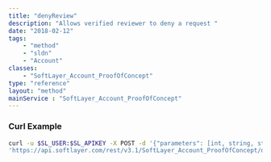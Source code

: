 ```yaml
---
title: "denyReview"
description: "Allows verified reviewer to deny a request "
date: "2018-02-12"
tags:
    - "method"
    - "sldn"
    - "Account"
classes:
    - "SoftLayer_Account_ProofOfConcept"
type: "reference"
layout: "method"
mainService : "SoftLayer_Account_ProofOfConcept"
---
```


### Curl Example
```bash
curl -u $SL_USER:$SL_APIKEY -X POST -d '{"parameters": [int, string, string]}' \
'https://api.softlayer.com/rest/v3.1/SoftLayer_Account_ProofOfConcept/denyReview'
```

